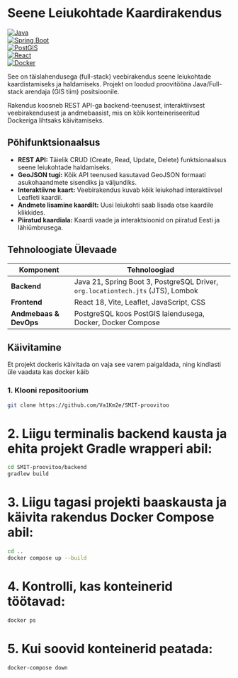 # Seene Leiukohtade Kaardirakendus

[![Java](https://img.shields.io/badge/Java-21-blue.svg?logo=openjdk&logoColor=white)](https://www.java.com)  
[![Spring Boot](https://img.shields.io/badge/Spring_Boot-3.x-brightgreen.svg?logo=spring)](https://spring.io/projects/spring-boot)  
[![PostGIS](https://img.shields.io/badge/PostgreSQL-PostGIS-blue.svg?logo=postgresql)](https://postgis.net/)  
[![React](https://img.shields.io/badge/React-18-blue.svg?logo=react)](https://reactjs.org/)  
[![Docker](https://img.shields.io/badge/Docker-Compose-blue.svg?logo=docker)](https://www.docker.com/)

See on täislahendusega (full-stack) veebirakendus seene leiukohtade kaardistamiseks ja haldamiseks. Projekt on loodud proovitööna Java/Full-stack arendaja (GIS tiim) positsioonile.

Rakendus koosneb REST API-ga backend-teenusest, interaktiivsest veebirakendusest ja andmebaasist, mis on kõik konteineriseeritud Dockeriga lihtsaks käivitamiseks.

## Põhifunktsionaalsus

* **REST API:** Täielik CRUD (Create, Read, Update, Delete) funktsionaalsus seene leiukohtade haldamiseks.
* **GeoJSON tugi:** Kõik API teenused kasutavad GeoJSON formaati asukohaandmete sisendiks ja väljundiks.
* **Interaktiivne kaart:** Veebirakendus kuvab kõik leiukohad interaktiivsel Leafleti kaardil.
* **Andmete lisamine kaardilt:** Uusi leiukohti saab lisada otse kaardile klikkides.
* **Piiratud kaardiala:** Kaardi vaade ja interaktsioonid on piiratud Eesti ja lähiümbrusega.

## Tehnoloogiate Ülevaade

| Komponent              | Tehnoloogiad                                                                                        |
| ---------------------- | -------------------------------------------------------------------------------------------------- |
| **Backend**            | Java 21, Spring Boot 3, PostgreSQL Driver, `org.locationtech.jts` (JTS), Lombok    |
| **Frontend**           | React 18, Vite, Leaflet, JavaScript, CSS                                                      |
| **Andmebaas & DevOps** | PostgreSQL koos PostGIS laiendusega, Docker, Docker Compose                                     |


## Käivitamine

Et projekt dockeris käivitada on vaja see varem paigaldada, ning kindlasti üle vaadata kas docker käib

### 1. Klooni repositoorium

```bash
git clone https://github.com/Va1Km2e/SMIT-proovitoo
```
# 2. Liigu terminalis backend kausta ja ehita projekt Gradle wrapperi abil:
```bash
cd SMIT-proovitoo/backend
gradlew build
```
# 3. Liigu tagasi projekti baaskausta ja käivita rakendus Docker Compose abil:
```bash
cd ..
docker compose up --build
```
# 4. Kontrolli, kas konteinerid töötavad:
```bash
docker ps
```
# 5. Kui soovid konteinerid peatada:
```bash
docker-compose down
```
